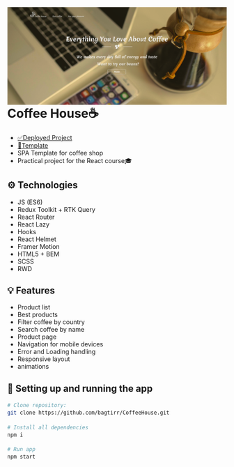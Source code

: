 <img align="left" src="preview.png" atl="preview"/>

# Coffee House☕

- [✅Deployed Project](https://coffee-house-bagtirr.vercel.app)
- [📐Template](https://www.figma.com/file/Iu4Lul87WvzdM5CXFwE4qtZ6/Coffee-shop?node-id=0%3A1&t=CoIgYEL8RhxuoPSe-1)
- SPA Template for coffee shop </br>
- Practical project for the React course🎓

## ⚙ Technologies
- JS (ES6)
- Redux Toolkit + RTK Query
- React Router
- React Lazy
- Hooks
- React Helmet
- Framer Motion
- HTML5 + BEM
- SCSS
- RWD

## 💡 Features
- Product list
- Best products
- Filter coffee by country
- Search coffee by name
- Product page
- Navigation for mobile devices
- Error and Loading handling
- Responsive layout
- animations

## 🔌 Setting up and running the app
```bash
# Clone repository:
git clone https://github.com/bagtirr/CoffeeHouse.git

# Install all dependencies
npm i

# Run app
npm start
```
